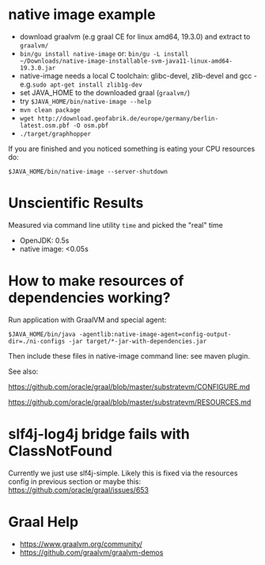 # native image example

 * download graalvm (e.g graal CE for linux amd64, 19.3.0) and extract to `graalvm/`
 * `bin/gu install native-image` or: `bin/gu -L install ~/Downloads/native-image-installable-svm-java11-linux-amd64-19.3.0.jar`
 * native-image needs a local C toolchain: glibc-devel, zlib-devel and gcc - e.g.`sudo apt-get install zlib1g-dev`
 * set JAVA_HOME to the downloaded graal (`graalvm/`)
 * try `$JAVA_HOME/bin/native-image --help`
 * `mvn clean package`
 * `wget http://download.geofabrik.de/europe/germany/berlin-latest.osm.pbf -O osm.pbf`
 * `./target/graphhopper`

If you are finished and you noticed something is eating your CPU resources do:

`$JAVA_HOME/bin/native-image --server-shutdown`

# Unscientific Results

Measured via command line utility `time` and picked the "real" time

 * OpenJDK: 0.5s
 * native image: <0.05s

# How to make resources of dependencies working?

Run application with GraalVM and special agent:

```
$JAVA_HOME/bin/java -agentlib:native-image-agent=config-output-dir=./ni-configs -jar target/*-jar-with-dependencies.jar
```

Then include these files in native-image command line: see maven plugin.

See also:

https://github.com/oracle/graal/blob/master/substratevm/CONFIGURE.md

https://github.com/oracle/graal/blob/master/substratevm/RESOURCES.md

# slf4j-log4j bridge fails with ClassNotFound

Currently we just use slf4j-simple. Likely this is fixed via the resources
config in previous section or maybe this: https://github.com/oracle/graal/issues/653

# Graal Help
 
 * https://www.graalvm.org/community/
 * https://github.com/graalvm/graalvm-demos
